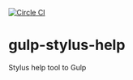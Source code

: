 [![Circle CI](https://circleci.com/gh/tetor/gulp-stylus-help/tree/master.svg?style=svg)](https://circleci.com/gh/tetor/gulp-stylus-help/tree/master)

# gulp-stylus-help

Stylus help tool to Gulp
